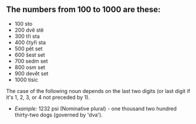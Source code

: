 ## The numbers from 100 to 1000 are these:

*   100 sto
*   200 dvě stě
*   300 tři sta
*   400 čtyři sta
*   500 pět set
*   600 šest set
*   700 sedm set
*   800 osm set
*   900 devět set
*   1000 tisíc

The case of the following noun depends on the last two digits (or last digit if it's 1, 2, 3, or 4 not preceded by 1).

*   _Example:_ 1232 psi (Nominative plural) - one thousand two hundred thirty-two dogs (governed by 'dva').